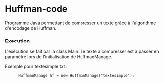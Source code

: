 # Huffman-code

Programme Java permettant de compresser un texte grâce à l'algorithme d'encodage de Huffman.

### Execution
L'exécution se fait par la class Main. Le texte à compresser est à passer en paramètre lors de l'initialisation de HuffmanManage.

Exemple pour textesimple.txt :

`		HuffmanManage hf = new HuffmanManage("textesimple");
`
